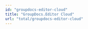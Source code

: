 ```yaml
---
id: "groupdocs-editor-cloud"
title: "GroupDocs.Editor Cloud"
url: "total/groupdocs-editor-cloud"
---
```





 